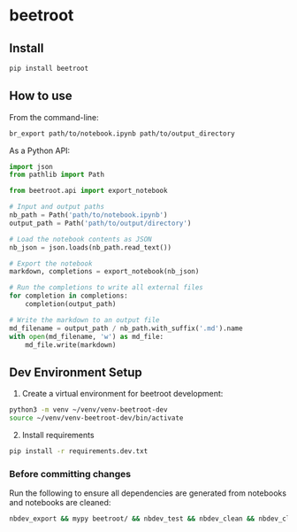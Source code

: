# beetroot

<!-- WARNING: THIS FILE WAS AUTOGENERATED! DO NOT EDIT! -->

## Install

``` sh
pip install beetroot
```

## How to use

From the command-line:

``` sh
br_export path/to/notebook.ipynb path/to/output_directory
```

As a Python API:

``` python
import json 
from pathlib import Path 

from beetroot.api import export_notebook

# Input and output paths
nb_path = Path('path/to/notebook.ipynb')
output_path = Path('path/to/output/directory')

# Load the notebook contents as JSON
nb_json = json.loads(nb_path.read_text())

# Export the notebook
markdown, completions = export_notebook(nb_json)

# Run the completions to write all external files
for completion in completions:
    completion(output_path)

# Write the markdown to an output file
md_filename = output_path / nb_path.with_suffix('.md').name
with open(md_filename, 'w') as md_file:
    md_file.write(markdown)
```

## Dev Environment Setup

1.  Create a virtual environment for beetroot development:

``` sh
python3 -m venv ~/venv/venv-beetroot-dev
source ~/venv/venv-beetroot-dev/bin/activate
```

2.  Install requirements

``` sh
pip install -r requirements.dev.txt
```

### Before committing changes

Run the following to ensure all dependencies are generated from
notebooks and notebooks are cleaned:

``` sh
nbdev_export && mypy beetroot/ && nbdev_test && nbdev_clean && nbdev_clean --fname testcase_notebooks/ && nbdev_readme
```
